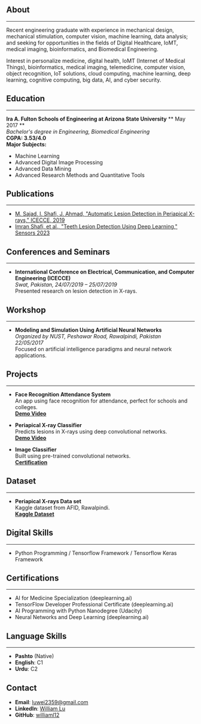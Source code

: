## About
***
Recent engineering graduate with experience in mechanical design, mechanical stimulation, computer vision, machine learning, data analysis; and seeking for opportunities in the fields of Digital Healthcare, IoMT, medical imaging, bioinformatics, and Biomedical Engineering.

Interest in personalize medicine, digital health, IoMT (Internet of Medical Things), bioinformatics, medical imaging, telemedicine, computer vision, object recognition, IoT solutions, cloud computing, machine learning, deep learning, cognitive computing, big data, AI, and cyber security.

## Education 
***
**Ira A. Fulton Schools of Engineering at Arizona State University**                                               **     May 2017    **         
*Bachelor's degree in Engineering, Biomedical Engineering*  
**CGPA: 3.53/4.0**  
**Major Subjects:**
- Machine Learning
- Advanced Digital Image Processing
- Advanced Data Mining
- Advanced Research Methods and Quantitative Tools

## Publications
***
- [M. Sajad, I. Shafi, J. Ahmad, "Automatic Lesion Detection in Periapical X-rays," ICECCE, 2019](https://ieeexplore.ieee.org/abstract/document/8940661)
- [Imran Shafi, et al., "Teeth Lesion Detection Using Deep Learning," Sensors 2023](https://doi.org/10.3390/s23156837)

## Conferences and Seminars
***
- **International Conference on Electrical, Communication, and Computer Engineering (ICECCE)**  
  *Swat, Pakistan, 24/07/2019 – 25/07/2019*  
  Presented research on lesion detection in X-rays.

## Workshop
***
- **Modeling and Simulation Using Artificial Neural Networks**  
  *Organized by NUST, Peshawar Road, Rawalpindi, Pakistan*  
  *22/05/2017*  
  Focused on artificial intelligence paradigms and neural network applications.

## Projects
***
- **Face Recognition Attendance System**  
  An app using face recognition for attendance, perfect for schools and colleges.  
  **[Demo Video](https://youtu.be/_Y9ZmRDrKcQ?si=wg7ryELT7nB5yhuX)**

- **Periapical X-ray Classifier**  
  Predicts lesions in X-rays using deep convolutional networks.  
  **[Demo Video](https://youtu.be/QuSJeuWmB44?si=J6DbSxa1B-1vjZhB)**

- **Image Classifier**  
  Built using pre-trained convolutional networks.  
  **[Certification](https://confirm.udacity.com/D4KCHPUZ)**

## Dataset
***
- **Periapical X-rays Data set**  
  Kaggle dataset from AFID, Rawalpindi.  
  **[Kaggle Dataset](https://doi.org/10.34740/KAGGLE/DSV/2664831)**

## Digital Skills
***
- Python Programming / Tensorflow Framework / Tensorflow Keras Framework

## Certifications
***
- AI for Medicine Specialization (deeplearning.ai)
- TensorFlow Developer Professional Certificate (deeplearning.ai)
- AI Programming with Python Nanodegree (Udacity)
- Neural Networks and Deep Learning (deeplearning.ai)

## Language Skills 
***
- **Pashto** (Native)
- **English**: C1
- **Urdu**: C2

## Contact
- **Email**: [luwei2359@gmail.com](mailto:luwei2359@gmail.com)
- **LinkedIn**: [William Lu](https://www.linkedin.com/in/william-lu-47693b145/)
- **GitHub**: [williaml12](https://github.com/williaml12)
